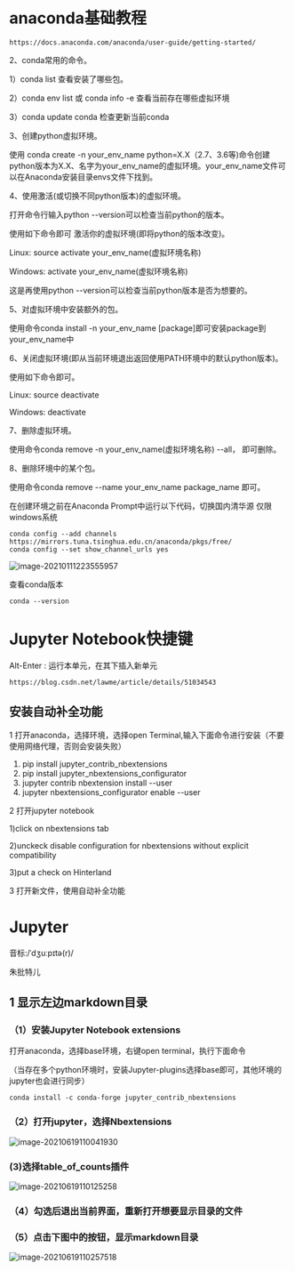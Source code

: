 # anaconda基础教程

```
https://docs.anaconda.com/anaconda/user-guide/getting-started/
```

2、conda常用的命令。

  1）conda list 查看安装了哪些包。

  2）conda env list 或 conda info -e 查看当前存在哪些虚拟环境

  3）conda update conda 检查更新当前conda

3、创建python虚拟环境。

   使用 conda create -n your_env_name python=X.X（2.7、3.6等)命令创建python版本为X.X、名字为your_env_name的虚拟环境。your_env_name文件可以在Anaconda安装目录envs文件下找到。

4、使用激活(或切换不同python版本)的虚拟环境。

  打开命令行输入python --version可以检查当前python的版本。

  使用如下命令即可 激活你的虚拟环境(即将python的版本改变)。

  Linux: source activate your_env_name(虚拟环境名称)

  Windows: activate your_env_name(虚拟环境名称)

  这是再使用python --version可以检查当前python版本是否为想要的。

5、对虚拟环境中安装额外的包。

  使用命令conda install -n your_env_name [package]即可安装package到your_env_name中

6、关闭虚拟环境(即从当前环境退出返回使用PATH环境中的默认python版本)。

  使用如下命令即可。

  Linux: source deactivate

  Windows: deactivate

7、删除虚拟环境。

  使用命令conda remove -n your_env_name(虚拟环境名称) --all， 即可删除。

8、删除环境中的某个包。

  使用命令conda remove --name your_env_name package_name 即可。



在创建环境之前在Anaconda Prompt中运行以下代码，切换国内清华源
仅限windows系统

```
conda config --add channels https://mirrors.tuna.tsinghua.edu.cn/anaconda/pkgs/free/
conda config --set show_channel_urls yes
```



![image-20210111223555957](https://i.loli.net/2021/01/11/Ti98hkxg4cMF7XS.png)

查看conda版本

```
conda --version
```



# Jupyter Notebook快捷键

Alt-Enter : 运行本单元，在其下插入新单元

```
https://blog.csdn.net/lawme/article/details/51034543
```



## 安装自动补全功能

1 打开anaconda，选择环境，选择open Terminal,输入下面命令进行安装（不要使用网络代理，否则会安装失败）
 1) pip install jupyter_contrib_nbextensions
 2) pip install jupyter_nbextensions_configurator
 3) jupyter contrib nbextension install --user 
 4) jupyter nbextensions_configurator enable --user

2 打开jupyter notebook

1)click on nbextensions tab

2)unckeck disable configuration for nbextensions without explicit compatibility

3)put a check on Hinterland

3 打开新文件，使用自动补全功能



# Jupyter

音标:/ˈdʒuːpɪtə(r)/

朱批特儿

## 1 显示左边markdown目录

### （1）安装Jupyter Notebook extensions

打开anaconda，选择base环境，右键open terminal，执行下面命令

（当存在多个python环境时，安装Jupyter-plugins选择base即可，其他环境的jupyter也会进行同步）

```text
conda install -c conda-forge jupyter_contrib_nbextensions
```

### （2）打开jupyter，选择Nbextensions

![image-20210619110041930](https://i.loli.net/2021/06/19/vqeJHgRzCrWSFab.png)

### (3)选择table_of_counts插件

![image-20210619110125258](https://i.loli.net/2021/06/19/u5d2h4NFGoylVQR.png)

### （4）勾选后退出当前界面，重新打开想要显示目录的文件

### （5）点击下图中的按钮，显示markdown目录

![image-20210619110257518](https://i.loli.net/2021/06/19/gA26O7uaNQcIR4V.png)